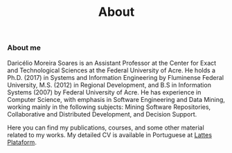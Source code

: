﻿---
layout: page      
title: About   
comments: yes   
permalink: /about/   
---   

### About me

Daricélio Moreira Soares is an Assistant Professor at the Center for Exact and Technological Sciences at the Federal University of Acre. He holds a Ph.D. (2017) in Systems and Information Engineering by Fluminense Federal University, M.S. (2012) in Regional Development, and B.S in Information Systems (2007) by Federal University of Acre. He has experience in Computer Science, with emphasis in Software Engineering and Data Mining, working mainly in the following subjects: Mining Software Repositories, Collaborative and Distributed Development, and Decision Support.

Here you can find my publications, courses, and some other material related to my works. My detailed CV is available in Portuguese at <a href="http://lattes.cnpq.br/7376671815596508">Lattes Plataform</a>.

